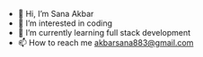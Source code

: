 - 👋 Hi, I’m Sana Akbar
- 👀 I’m interested in coding
- 🌱 I’m currently learning full stack development
- 📫 How to reach me akbarsana883@gmail.com

<!---
Sana Akbar is a ✨ special ✨ repository because its `README.md` (this file) appears on your GitHub profile.
You can click the Preview link to take a look at your changes.
--->
